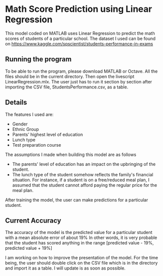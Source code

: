 # Math Score Prediction using Linear Regression
This model coded on MATLAB uses Linear Regression to predict the math scores of students of a particular school.
The dataset I used can be found on https://www.kaggle.com/spscientist/students-performance-in-exams

## Running the program
To be able to run the program, please download MATLAB or Octave.
All the files should be in the current directory.
Then open the livescript LinearRegression.mlx.
The user just has to run it section by section after importing the CSV file, StudentsPerformance.csv, as a table. 

## Details
The features I used are:
  * Gender
  * Ethnic Group
  * Parents' highest level of education
  * Lunch type
  * Test preparation course
  
The assumptions I made when building this model are as follows
  * The parents' level of education has an impact on the upbringing of the student.
  * The lunch type of the student somehow reflects the family's financial situation. For instance, if a student is on a free/reduced meal plan, I assumed that the student cannot afford paying the regular price for the meal plan.
  
After training the model, the user can make predictions for a particular student.

## Current Accuracy
The accuracy of the model is the predicted value for a particular student with a mean absolute error of about 19%
In other words, it is very probable that the student has scored anything in the range [predicted value - 19%, predicted value + 19%]

I am working on how to improve the presentation of the model. For the time being, the user should double click on the CSV file which is in the directory and import it as a table. I will update is as soon as possible.
